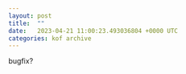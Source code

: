 ```yaml
---
layout:	post
title:	""
date:	2023-04-21 11:00:23.493036804 +0000 UTC
categories:	kof archive
---
```


bugfix?